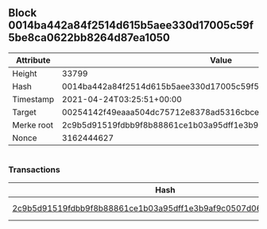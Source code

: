 ## Block 0014ba442a84f2514d615b5aee330d17005c59f5be8ca0622bb8264d87ea1050

Attribute | Value
--- | ---
Height | 33799
Hash | 0014ba442a84f2514d615b5aee330d17005c59f5be8ca0622bb8264d87ea1050
Timestamp | 2021-04-24T03:25:51+00:00
Target | 00254142f49eaaa504dc75712e8378ad5316cbcead634704b3734b6271167cc4
Merke root | 2c9b5d91519fdbb9f8b88861ce1b03a95dff1e3b9af9c0507d067f488f9be423
Nonce | 3162444627

```

```

### Transactions

Hash | Amount
--- | ---
[2c9b5d91519fdbb9f8b88861ce1b03a95dff1e3b9af9c0507d067f488f9be423](2c9b5d91519fdbb9f8b88861ce1b03a95dff1e3b9af9c0507d067f488f9be423.md) | 10.00000000 SKEPTI 
